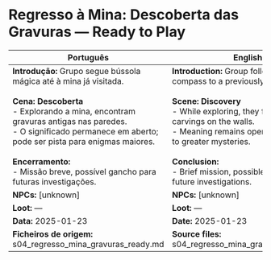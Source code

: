 # Regresso à Mina: Descoberta das Gravuras — Ready to Play

| Português                                                                                                                                                                                                                                                                                                                               | English                                                                                                                                                                                                                                                                                                                         |
| --------------------------------------------------------------------------------------------------------------------------------------------------------------------------------------------------------------------------------------------------------------------------------------------------------------------------------------- | ------------------------------------------------------------------------------------------------------------------------------------------------------------------------------------------------------------------------------------------------------------------------------------------------------------------------------- |
| **Introdução:** Grupo segue bússola mágica até à mina já visitada.<br><br>**Cena: Descoberta**<br>- Explorando a mina, encontram gravuras antigas nas paredes.<br>- O significado permanece em aberto; pode ser pista para enigmas maiores.<br><br>**Encerramento:**<br>- Missão breve, possível gancho para futuras investigações.<br> | **Introduction:** Group follows magical compass to a previously visited mine.<br><br>**Scene: Discovery**<br>- While exploring, they find ancient carvings on the walls.<br>- Meaning remains open; could be clue to greater mysteries.<br><br>**Conclusion:**<br>- Brief mission, possible hook for future investigations.<br> |
| **NPCs:** [unknown]                                                                                                                                                                                                                                                                                                                     | **NPCs:** [unknown]                                                                                                                                                                                                                                                                                                             |
| **Loot:** —                                                                                                                                                                                                                                                                                                                             | **Loot:** —                                                                                                                                                                                                                                                                                                                     |
| **Data:** 2025-01-23                                                                                                                                                                                                                                                                                                                    | **Date:** 2025-01-23                                                                                                                                                                                                                                                                                                            |
| **Ficheiros de origem:** s04_regresso_mina_gravuras_ready.md                                                                                                                                                                                                                                                                            | **Source files:** s04_regresso_mina_gravuras_ready.md                                                                                                                                                                                                                                                                           |
